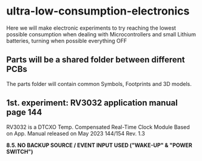# ultra-low-consumption-electronics
Here we will make electronic experiments to try reaching the lowest possible consumption when dealing with Microcontrollers and small Lithium batteries, turning when possible everything OFF


## Parts will be a shared folder between different PCBs

The parts folder will contain common Symbols, Footprints and 3D models.

## 1st. experiment: RV3032 application manual page 144

RV3032 is a DTCXO Temp. Compensated Real-Time Clock Module
Based on App. Manual released on May 2023 144/154 Rev. 1.3

**8.5. NO BACKUP SOURCE / EVENT INPUT USED ("WAKE-UP" & "POWER SWITCH")**
